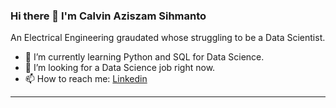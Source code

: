 ### Hi there 👋 I'm Calvin Aziszam Sihmanto

An Electrical Engineering graudated whose struggling to be a Data Scientist.

- 🌱 I’m currently learning Python and SQL for Data Science.
- 👯 I’m looking for a Data Science job right now.
- 📫 How to reach me: [Linkedin](https://www.linkedin.com/in/calvin-aziszam-sihmanto/)
---
